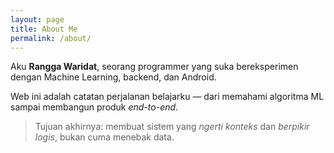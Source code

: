 ```yaml
---
layout: page
title: About Me
permalink: /about/
---
```


Aku **Rangga Waridat**, seorang programmer yang suka bereksperimen dengan Machine Learning, backend, dan Android.

Web ini adalah catatan perjalanan belajarku — dari memahami algoritma ML sampai membangun produk *end-to-end*.

> Tujuan akhirnya: membuat sistem yang *ngerti konteks* dan *berpikir logis*, bukan cuma menebak data.
